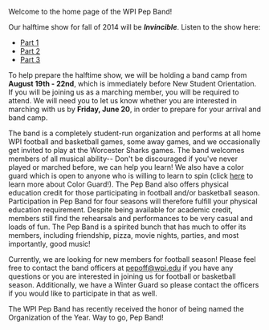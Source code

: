 
Welcome to the home page of the WPI Pep Band!

Our halftime show for fall of 2014 will be ***Invincible***.  Listen to the show here:

- [Part 1](http://www.jwpepper.com/Invincible-Part-1/10359783.item#.U7LB4qbWSpo)
- [Part 2](http://www.jwpepper.com/Invincible-Part-2/10359785.item#.U7LCXabWSpo)
- [Part 3](http://www.jwpepper.com/Invincible-Part-3/10359785.item#.U7LCXabWSpo)

To help prepare the halftime show, we will be holding a band camp from **August 19th - 22nd**, which is immediately before New Student Orientation. If you will be joining us as a marching member, you will be required to attend. We will need you to let us know whether you are interested in marching with us by **Friday, June 20**, in order to prepare for your arrival and band camp.

The band is a completely student-run organization and performs at all home WPI football and basketball games, some away games, and we occasionally get invited to play at the Worcester Sharks games. The band welcomes members of all musical ability-- Don't be discouraged if you've never played or marched before, we can help you learn! We also have a color guard which is open to anyone who is willing to learn to spin (click [here](Color%20Guard) to learn more about Color Guard!). The Pep Band also offers physical education credit for those participating in football and/or basketball season. Participation in Pep Band for four seasons will therefore fulfill your physical education requirement. Despite being available for academic credit, members still find the rehearsals and performances to be very casual and loads of fun. The Pep Band is a spirited bunch that has much to offer its members, including friendship, pizza, movie nights, parties, and most importantly, good music!

Currently, we are looking for new members for football season! Please feel free to contact the band officers at [pepoff@wpi.edu](mailto:pepoff@wpi.edu) if you have any questions or you are interested in joining us for football or basketball season. Additionally, we have a Winter Guard so please contact the officers if you would like to participate in that as well.

<div class="alert alert-success">The WPI Pep Band has recently received the honor of being named the Organization of the Year. Way to go, Pep Band!</div>
